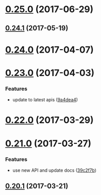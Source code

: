 <a name="0.25.0"></a>
# [0.25.0](https://github.com/ipfs/js-libp2p-ipfs-browser/compare/v0.24.1...v0.25.0) (2017-06-29)



<a name="0.24.1"></a>
## [0.24.1](https://github.com/ipfs/js-libp2p-ipfs-browser/compare/v0.24.0...v0.24.1) (2017-05-19)



<a name="0.24.0"></a>
# [0.24.0](https://github.com/ipfs/js-libp2p-ipfs-browser/compare/v0.23.0...v0.24.0) (2017-04-07)



<a name="0.23.0"></a>
# [0.23.0](https://github.com/ipfs/js-libp2p-ipfs-browser/compare/v0.22.0...v0.23.0) (2017-04-03)


### Features

* update to latest apis ([9a4dea4](https://github.com/ipfs/js-libp2p-ipfs-browser/commit/9a4dea4))



<a name="0.22.0"></a>
# [0.22.0](https://github.com/ipfs/js-libp2p-ipfs-browser/compare/v0.21.0...v0.22.0) (2017-03-29)



<a name="0.21.0"></a>
# [0.21.0](https://github.com/ipfs/js-libp2p-ipfs-browser/compare/v0.20.1...v0.21.0) (2017-03-27)


### Features

* use new API and update docs ([39c2f7b](https://github.com/ipfs/js-libp2p-ipfs-browser/commit/39c2f7b))



<a name="0.20.1"></a>
## [0.20.1](https://github.com/ipfs/js-libp2p-ipfs-browser/compare/v0.20.0...v0.20.1) (2017-03-21)



